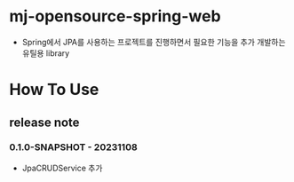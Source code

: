 # mj-opensource-spring-web
 - Spring에서 JPA를 사용하는 프로젝트를 진행하면서 필요한 기능을 추가 개발하는 유틸용 library

# How To Use

## release note
### 0.1.0-SNAPSHOT - 20231108
 - JpaCRUDService 추가
